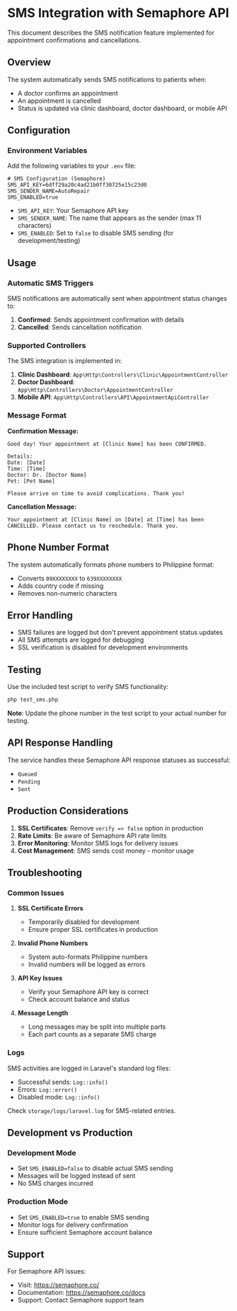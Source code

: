 # SMS Integration with Semaphore API

This document describes the SMS notification feature implemented for appointment confirmations and cancellations.

## Overview

The system automatically sends SMS notifications to patients when:
- A doctor confirms an appointment
- An appointment is cancelled 
- Status is updated via clinic dashboard, doctor dashboard, or mobile API

## Configuration

### Environment Variables

Add the following variables to your `.env` file:

```env
# SMS Configuration (Semaphore)
SMS_API_KEY=6dff29a20c4ad21b0ff30725e15c23d0
SMS_SENDER_NAME=AutoRepair
SMS_ENABLED=true
```

- `SMS_API_KEY`: Your Semaphore API key
- `SMS_SENDER_NAME`: The name that appears as the sender (max 11 characters)
- `SMS_ENABLED`: Set to `false` to disable SMS sending (for development/testing)

## Usage

### Automatic SMS Triggers

SMS notifications are automatically sent when appointment status changes to:

1. **Confirmed**: Sends appointment confirmation with details
2. **Cancelled**: Sends cancellation notification

### Supported Controllers

The SMS integration is implemented in:

1. **Clinic Dashboard**: `App\Http\Controllers\Clinic\AppointmentController`
2. **Doctor Dashboard**: `App\Http\Controllers\Doctor\AppointmentController` 
3. **Mobile API**: `App\Http\Controllers\API\AppointmentApiController`

### Message Format

**Confirmation Message:**
```
Good day! Your appointment at [Clinic Name] has been CONFIRMED.

Details:
Date: [Date]
Time: [Time]
Doctor: Dr. [Doctor Name]
Pet: [Pet Name]

Please arrive on time to avoid complications. Thank you!
```

**Cancellation Message:**
```
Your appointment at [Clinic Name] on [Date] at [Time] has been CANCELLED. Please contact us to reschedule. Thank you.
```

## Phone Number Format

The system automatically formats phone numbers to Philippine format:
- Converts `09XXXXXXXX` to `639XXXXXXXX`
- Adds country code if missing
- Removes non-numeric characters

## Error Handling

- SMS failures are logged but don't prevent appointment status updates
- All SMS attempts are logged for debugging
- SSL verification is disabled for development environments

## Testing

Use the included test script to verify SMS functionality:

```bash
php test_sms.php
```

**Note**: Update the phone number in the test script to your actual number for testing.

## API Response Handling

The service handles these Semaphore API response statuses as successful:
- `Queued`
- `Pending` 
- `Sent`

## Production Considerations

1. **SSL Certificates**: Remove `verify => false` option in production
2. **Rate Limits**: Be aware of Semaphore API rate limits
3. **Error Monitoring**: Monitor SMS logs for delivery issues
4. **Cost Management**: SMS sends cost money - monitor usage

## Troubleshooting

### Common Issues

1. **SSL Certificate Errors**
   - Temporarily disabled for development
   - Ensure proper SSL certificates in production

2. **Invalid Phone Numbers**
   - System auto-formats Philippine numbers
   - Invalid numbers will be logged as errors

3. **API Key Issues**
   - Verify your Semaphore API key is correct
   - Check account balance and status

4. **Message Length**
   - Long messages may be split into multiple parts
   - Each part counts as a separate SMS charge

### Logs

SMS activities are logged in Laravel's standard log files:
- Successful sends: `Log::info()`
- Errors: `Log::error()`
- Disabled mode: `Log::info()`

Check `storage/logs/laravel.log` for SMS-related entries.

## Development vs Production

### Development Mode
- Set `SMS_ENABLED=false` to disable actual SMS sending
- Messages will be logged instead of sent
- No SMS charges incurred

### Production Mode  
- Set `SMS_ENABLED=true` to enable SMS sending
- Monitor logs for delivery confirmation
- Ensure sufficient Semaphore account balance

## Support

For Semaphore API issues:
- Visit: https://semaphore.co/
- Documentation: https://semaphore.co/docs
- Support: Contact Semaphore support team
